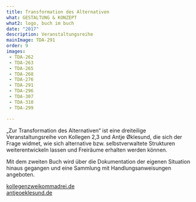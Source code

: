 ```yaml
---
title: Transformation des Alternativen
what: GESTALTUNG & KONZEPT
what2: logo, buch im buch
date: "2017"
description: Veranstaltungsreihe
mainImage: TDA-291
order: 9
images:
 - TDA-262
 - TDA-263
 - TDA-265
 - TDA-268
 - TDA-276
 - TDA-291
 - TDA-296
 - TDA-307
 - TDA-310
 - TDA-299

---
```


„Zur Transformation des Alternativen“ ist eine dreiteilige Veranstaltungsreihe von Kollegen 2,3 und Antje Øklesund, die sich der Frage widmet, wie sich alternative bzw. selbstverwaltete Strukturen weiterentwickeln lassen und Freiräume erhalten werden können.

Mit dem zweiten Buch wird über die Dokumentation der eigenen Situation hinaus gegangen und eine Sammlung mit Handlungsanweisungen angeboten.

[kollegenzweikommadrei.de](http://www.kollegenzweikommadrei.de/)  
[antjeoeklesund.de](http://www.antjeoeklesund.de/)
